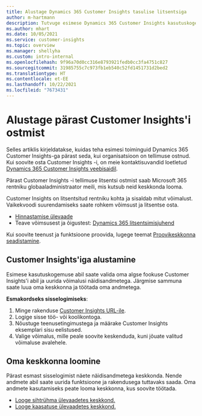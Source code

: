 ```yaml
---
title: Alustage Dynamics 365 Customer Insights tasulise litsentsiga
author: m-hartmann
description: Tutvuge esimese Dynamics 365 Customer Insights kasutuskogemusega ja tutvuge selle võimalustega.
ms.author: mhart
ms.date: 10/05/2021
ms.service: customer-insights
ms.topic: overview
ms.manager: shellyha
ms.custom: intro-internal
ms.openlocfilehash: 9f96a70d0cc316e8793921fedb0cc3fa4751c827
ms.sourcegitcommit: 31985755c7c973fb1eb540c52fd1451731d2bed2
ms.translationtype: HT
ms.contentlocale: et-EE
ms.lasthandoff: 10/22/2021
ms.locfileid: "7673431"
---
```

# <a name="get-started-after-purchasing-customer-insights"></a>Alustage pärast Customer Insights'i ostmist

Selles artiklis kirjeldatakse, kuidas teha esimesi toiminguid Dynamics 365 Customer Insights-ga pärast seda, kui organisatsioon on tellimuse ostnud. Kui soovite osta Customer Insights -i, on meie kontaktisuvandid loetletud [Dynamics 365 Customer Insights veebisaidil](https://dynamics.microsoft.com/ai/customer-insights/). 

Pärast Customer Insights -i tellimuse litsentsi ostmist saab Microsoft 365 rentniku globaaladministraator meili, mis kutsub neid keskkonda looma. 

Customer Insights on litsentsitud rentniku kohta ja sisaldab mitut võimalust. Vaikekvoodi suurendamiseks saate rohkem võimsust ja litsentse osta. 
- [Hinnastamise ülevaade](https://dynamics.microsoft.com/ai/customer-insights/pricing/)
- Teave võimsusest ja õigustest: [Dynamics 365 litsentsimisjuhend](https://go.microsoft.com/fwlink/?LinkId=866544)

Kui soovite teenust ja funktsioone proovida, lugege teemat [Proovikeskkonna seadistamine](trial-signup.md).

## <a name="start-with-customer-insights"></a>Customer Insights'iga alustamine

Esimese kasutuskogemuse abil saate valida oma algse fookuse Customer Insights'i abil ja uurida võimalusi näidisandmetega. Järgmise sammuna saate luua oma keskkonna ja töötada oma andmetega.

**Esmakordseks sisselogimiseks**:

1. Minge rakenduse [Customer Insights URL-ile](https://home.ci.ai.dynamics.com).
1. Logige sisse töö- või koolikontoga. 
1. Nõustuge teenusetingimustega ja määrake Customer Insights eksemplari sisu eelistused.
1. Valige võimalus, mille peale soovite keskenduda, kuni jõuate valitud võimaluse avalehele.

## <a name="create-your-own-environment"></a>Oma keskkonna loomine

Pärast esmast sisselogimist näete näidisandmetega keskkonda. Nende andmete abil saate uurida funktsioone ja rakendusega tuttavaks saada. Oma andmete kasutamiseks peate looma keskkonna, kus soovite töötada.

- [Looge sihtrühma ülevaadetes keskkond.](audience-insights/get-started-paid.md)
- [Looge kaasatuse ülevaadetes keskkond.](engagement-insights/create-new-environment.md) 



